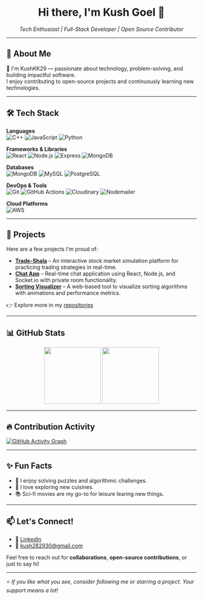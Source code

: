 <h1 align="center">Hi there, I'm Kush Goel 👋</h1>
<p align="center">
  <i>Tech Enthusiast | Full-Stack Developer | Open Source Contributor</i>
</p>

---

## 🚀 About Me

👋 I'm KushKK29 — passionate about technology, problem-solving, and building impactful software.  
I enjoy contributing to open-source projects and continuously learning new technologies.

---

## 🛠️ Tech Stack

**Languages**  
![C++](https://img.shields.io/badge/-C++-00599C?logo=c%2B%2B&logoColor=white&style=flat-square)
![JavaScript](https://img.shields.io/badge/-JavaScript-F7DF1E?logo=javascript&logoColor=black&style=flat-square)
![Python](https://img.shields.io/badge/-Python-3776AB?logo=python&logoColor=white&style=flat-square)


**Frameworks & Libraries**  
![React](https://img.shields.io/badge/-React-61DAFB?logo=react&logoColor=black&style=flat-square)
![Node.js](https://img.shields.io/badge/-Node.js-339933?logo=nodedotjs&logoColor=white&style=flat-square)
![Express](https://img.shields.io/badge/-Express-000000?logo=express&logoColor=white&style=flat-square)
![MongoDB](https://img.shields.io/badge/-MongoDB-47A248?logo=mongodb&logoColor=white&style=flat-square)

**Databases**  
![MongoDB](https://img.shields.io/badge/-MongoDB-47A248?logo=mongodb&logoColor=white&style=flat-square)
![MySQL](https://img.shields.io/badge/-MySQL-4479A1?logo=mysql&logoColor=white&style=flat-square)
![PostgreSQL](https://img.shields.io/badge/-PostgreSQL-336791?logo=postgresql&logoColor=white&style=flat-square)

**DevOps & Tools**  
![Git](https://img.shields.io/badge/-Git-F05032?logo=git&logoColor=white&style=flat-square)
![GitHub Actions](https://img.shields.io/badge/-GitHub%20Actions-2088FF?logo=githubactions&logoColor=white&style=flat-square)
![Cloudinary](https://img.shields.io/badge/-Cloudinary-3448C5?logo=cloudinary&logoColor=white&style=flat-square)
![Nodemailer](https://img.shields.io/badge/-Nodemailer-000000?logo=maildotru&logoColor=white&style=flat-square)

**Cloud Platforms**  
![AWS](https://img.shields.io/badge/-AWS-232F3E?logo=amazonaws&logoColor=white&style=flat-square)

---

## 💼 Projects

Here are a few projects I'm proud of:

- **[Trade-Shala](#)** – An interactive stock market simulation platform for practicing trading strategies in real-time.
- **[Chat App](#)** – Real-time chat application using React, Node.js, and Socket.io with private room functionality.
- **[Sorting Visualizer](#)** – A web-based tool to visualize sorting algorithms with animations and performance metrics.


👉 Explore more in my [repositories](https://github.com/KushKK29?tab=repositories)

---

## 📊 GitHub Stats

<p align="center">
  <img src="https://github-readme-stats.vercel.app/api?username=KushKK29&show_icons=true&theme=radical" height="150"/>
  <img src="https://github-readme-stats.vercel.app/api/top-langs/?username=KushKK29&layout=compact&theme=radical" height="150"/>
</p>

---

## 🔥 Contribution Activity

[![GitHub Activity Graph](https://github-readme-activity-graph.vercel.app/graph?username=KushKK29&theme=github-compact)](https://github.com/Ashutosh00710/github-readme-activity-graph)

---

## ✨ Fun Facts

- 🧠 I enjoy solving puzzles and algorithmic challenges.
- 🍜 I love exploring new cuisines.
- 📚 Sci-fi movies are my go-to for leisure learing new things.

---

## 📫 Let's Connect!

- 🔗 [LinkedIn](https://www.linkedin.com/in/kush-goel-004054277/)
- 📧 kush282930@gmail.com

Feel free to reach out for **collaborations**, **open-source contributions**, or just to say hi!

---

⭐ *If you like what you see, consider following me or starring a project. Your support means a lot!*
